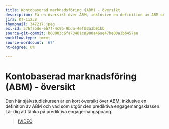```yaml
---
title: Kontobaserad marknadsföring (ABM) - översikt
description: Få en översikt över ABM, inklusive en definition av ABM och vad som utgör den prediktiva engagemangsklassen. Lär dig att tänka på prediktiva engagemangspoäng.
jira: KT-11238
thumbnail: 347217.jpeg
exl-id: 576f7bde-eb7f-4c96-9bda-4ef03a3b91bb
source-git-commit: b60003c6fa73401ca980a46ae47be00a1bb457ae
workflow-type: tm+mt
source-wordcount: '67'
ht-degree: 0%

---
```


# Kontobaserad marknadsföring (ABM) - översikt

Den här självstudiekursen är en kort översikt över ABM, inklusive en definition av ABM och vad som utgör den prediktiva engagemangsklassen. Lär dig att tänka på prediktiva engagemangspoäng.

>[!VIDEO](https://video.tv.adobe.com/v/347217/?quality=12&learn=on)
